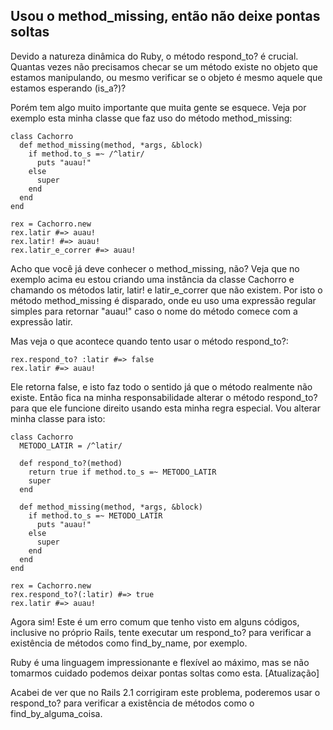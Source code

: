 ## Usou o method\_missing, então não deixe pontas soltas

Devido a natureza dinâmica do Ruby, o método respond\_to? é crucial. Quantas vezes não precisamos checar se um método existe no objeto que estamos manipulando, ou mesmo verificar se o objeto é mesmo aquele que estamos esperando (is\_a?)?

Porém tem algo muito importante que muita gente se esquece. Veja por exemplo esta minha classe que faz uso do método method\_missing:

	class Cachorro
	  def method_missing(method, *args, &block)
	    if method.to_s =~ /^latir/
	      puts "auau!"
	    else
	      super
	    end
	  end
	end

	rex = Cachorro.new
	rex.latir #=> auau!
	rex.latir! #=> auau!
	rex.latir_e_correr #=> auau!

Acho que você já deve conhecer o method\_missing, não? Veja que no exemplo acima eu estou criando uma instância da classe Cachorro e chamando os métodos latir, latir! e latir\_e\_correr que não existem. Por isto o método method\_missing é disparado, onde eu uso uma expressão regular simples para retornar "auau!" caso o nome do método comece com a expressão latir.

Mas veja o que acontece quando tento usar o método respond\_to?:

	rex.respond_to? :latir #=> false
	rex.latir #=> auau!

Ele retorna false, e isto faz todo o sentido já que o método realmente não existe. Então fica na minha responsabilidade alterar o método respond\_to? para que ele funcione direito usando esta minha regra especial. Vou alterar minha classe para isto:

	class Cachorro
	  METODO_LATIR = /^latir/

	  def respond_to?(method)
	    return true if method.to_s =~ METODO_LATIR
	    super
	  end

	  def method_missing(method, *args, &block)
	    if method.to_s =~ METODO_LATIR
	      puts "auau!"
	    else
	      super
	    end
	  end
	end

	rex = Cachorro.new
	rex.respond_to?(:latir) #=> true
	rex.latir #=> auau!

Agora sim! Este é um erro comum que tenho visto em alguns códigos, inclusive no próprio Rails, tente executar um respond\_to? para verificar a existência de métodos como find\_by\_name, por exemplo.

Ruby é uma linguagem impressionante e flexível ao máximo, mas se não tomarmos cuidado podemos deixar pontas soltas como esta.
[Atualização]

Acabei de ver que no Rails 2.1 corrigiram este problema, poderemos usar o respond\_to? para verificar a existência de métodos como o find\_by\_alguma\_coisa.
